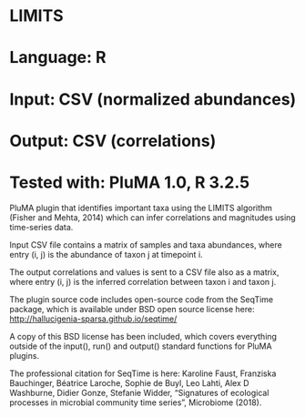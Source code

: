 # LIMITS
# Language: R
# Input: CSV (normalized abundances)
# Output: CSV (correlations)
# Tested with: PluMA 1.0, R 3.2.5

PluMA plugin that identifies important taxa using the LIMITS algorithm
(Fisher and Mehta, 2014) which can infer correlations and magnitudes
using time-series data.

Input CSV file contains a matrix of samples and taxa abundances,
where entry (i, j) is the abundance of taxon j at timepoint i.

The output correlations and values is sent to a CSV file also
as a matrix, where entry (i, j) is the inferred correlation between
taxon i and taxon j.

The plugin source code includes open-source code from the SeqTime package,
which is available under BSD open source license here:
http://hallucigenia-sparsa.github.io/seqtime/

A copy of this BSD license has been included, which covers everything outside of the input(), run() and output()
standard functions for PluMA plugins.  

The professional citation
for SeqTime is here:
Karoline Faust, Franziska Bauchinger, Béatrice Laroche, Sophie de Buyl, Leo Lahti, Alex D Washburne, Didier Gonze, Stefanie Widder, “Signatures of ecological processes in microbial community time series”, Microbiome (2018). 
